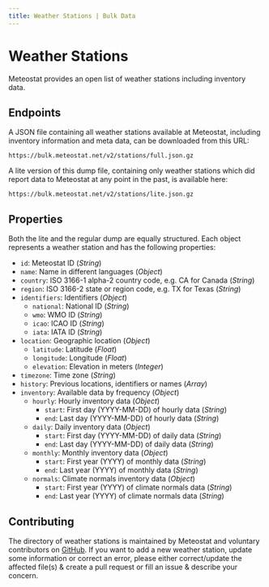 ```yaml
---
title: Weather Stations | Bulk Data
---
```


# Weather Stations

Meteostat provides an open list of weather stations including inventory data.

## Endpoints

A JSON file containing all weather stations available at Meteostat, including inventory information and meta data, can be downloaded from this URL:

```
https://bulk.meteostat.net/v2/stations/full.json.gz
```

A lite version of this dump file, containing only weather stations which did report data to Meteostat at any point in the past, is available here:

```
https://bulk.meteostat.net/v2/stations/lite.json.gz
```

## Properties

Both the lite and the regular dump are equally structured. Each object represents a weather station and has the following properties:

* `id`: Meteostat ID (_String_)
* `name`: Name in different languages (_Object_)
* `country`: ISO 3166-1 alpha-2 country code, e.g. CA for Canada (_String_)
* `region`: ISO 3166-2 state or region code, e.g. TX for Texas (_String_)
* `identifiers`: Identifiers (_Object_)
    * `national`: National ID (_String_)
    * `wmo`: WMO ID (_String_)
    * `icao`: ICAO ID (_String_)
    * `iata`: IATA ID (_String_)
* `location`: Geographic location (_Object_)
    * `latitude`: Latitude (_Float_)
    * `longitude`: Longitude (_Float_)
    * `elevation`: Elevation in meters (_Integer_)
* `timezone`: Time zone (_String_)
* `history`: Previous locations, identifiers or names (_Array_)
* `inventory`: Available data by frequency (_Object_)
    * `hourly`: Hourly inventory data (_Object_)
      * `start`: First day (YYYY-MM-DD) of hourly data (_String_)
      * `end`: Last day (YYYY-MM-DD) of hourly data (_String_)
    * `daily`: Daily inventory data (_Object_)
      * `start`: First day (YYYY-MM-DD) of daily data (_String_)
      * `end`: Last day (YYYY-MM-DD) of daily data (_String_)
    * `monthly`: Monthly inventory data (_Object_)
      * `start`: First year (YYYY) of monthly data (_String_)
      * `end`: Last year (YYYY) of monthly data (_String_)
    * `normals`: Climate normals inventory data (_Object_)
      * `start`: First year (YYYY) of climate normals data (_String_)
      * `end`: Last year (YYYY) of climate normals data (_String_)

## Contributing

The directory of weather stations is maintained by Meteostat and voluntary contributors on [GitHub](https://github.com/meteostat/weather-stations). If you want to add a new weather station, update some information or correct an error, please either correct/update the affected file(s) & create a pull request or fill an issue & describe your concern.
